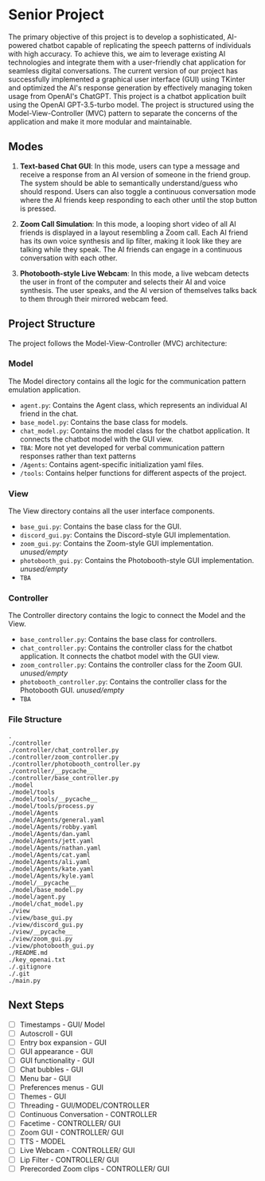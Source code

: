 # Senior Project

The primary objective of this project is to develop a sophisticated, AI-powered chatbot capable of replicating the speech patterns of individuals with high accuracy. To achieve this, we aim to leverage existing AI technologies and integrate them with a user-friendly chat application for seamless digital conversations. The current version of our project has successfully implemented a graphical user interface (GUI) using TKinter and optimized the AI's response generation by effectively managing token usage from OpenAI's ChatGPT.
This project is a chatbot application built using the OpenAI GPT-3.5-turbo model. The project is structured using the Model-View-Controller (MVC) pattern to separate the concerns of the application and make it more modular and maintainable.

## Modes

1. **Text-based Chat GUI**: In this mode, users can type a message and receive a response from an AI version of someone in the friend group. The system should be able to semantically understand/guess who should respond. Users can also toggle a continuous conversation mode where the AI friends keep responding to each other until the stop button is pressed.

2. **Zoom Call Simulation**: In this mode, a looping short video of all AI friends is displayed in a layout resembling a Zoom call. Each AI friend has its own voice synthesis and lip filter, making it look like they are talking while they speak. The AI friends can engage in a continuous conversation with each other.

3. **Photobooth-style Live Webcam**: In this mode, a live webcam detects the user in front of the computer and selects their AI and voice synthesis. The user speaks, and the AI version of themselves talks back to them through their mirrored webcam feed.

## Project Structure

The project follows the Model-View-Controller (MVC) architecture:

### Model

The Model directory contains all the logic for the communication pattern emulation application.

- `agent.py`: Contains the Agent class, which represents an individual AI friend in the chat.
- `base_model.py`: Contains the base class for models.
- `chat_model.py`: Contains the model class for the chatbot application. It connects the chatbot model with the GUI view.
- `TBA`: More not yet developed for verbal communication pattern responses rather than text patterns
- `/Agents`: Contains agent-specific initialization yaml files.
- `/tools`: Contains helper functions for different aspects of the project.

### View

The View directory contains all the user interface components.

- `base_gui.py`: Contains the base class for the GUI.
- `discord_gui.py`: Contains the Discord-style GUI implementation.
- `zoom_gui.py`: Contains the Zoom-style GUI implementation. *unused/empty*
- `photobooth_gui.py`: Contains the Photobooth-style GUI implementation. *unused/empty*
- `TBA`

### Controller

The Controller directory contains the logic to connect the Model and the View.

- `base_controller.py`: Contains the base class for controllers.
- `chat_controller.py`: Contains the controller class for the chatbot application. It connects the chatbot model with the GUI view.
- `zoom_controller.py`: Contains the controller class for the Zoom GUI. *unused/empty*
- `photobooth_controller.py`: Contains the controller class for the Photobooth GUI. *unused/empty*
- `TBA`

### File Structure
```
.
./controller
./controller/chat_controller.py
./controller/zoom_controller.py
./controller/photobooth_controller.py
./controller/__pycache__
./controller/base_controller.py
./model
./model/tools
./model/tools/__pycache__
./model/tools/process.py
./model/Agents
./model/Agents/general.yaml
./model/Agents/robby.yaml
./model/Agents/dan.yaml
./model/Agents/jett.yaml
./model/Agents/nathan.yaml
./model/Agents/cat.yaml
./model/Agents/ali.yaml
./model/Agents/kate.yaml
./model/Agents/kyle.yaml
./model/__pycache__
./model/base_model.py
./model/agent.py
./model/chat_model.py
./view
./view/base_gui.py
./view/discord_gui.py
./view/__pycache__
./view/zoom_gui.py
./view/photobooth_gui.py
./README.md
./key_openai.txt
./.gitignore
./.git
./main.py
```

## Next Steps

- [ ] Timestamps - GUI/ Model
- [ ] Autoscroll - GUI
- [ ] Entry box expansion - GUI
- [ ] GUI appearance - GUI
- [ ] GUI functionality - GUI
- [ ] Chat bubbles - GUI
- [ ] Menu bar - GUI
- [ ] Preferences menus - GUI
- [ ] Themes - GUI
- [ ] Threading - GUI/MODEL/CONTROLLER
- [ ] Continuous Conversation - CONTROLLER
- [ ] Facetime - CONTROLLER/ GUI
- [ ] Zoom GUI - CONTROLLER/ GUI
- [ ] TTS - MODEL
- [ ] Live Webcam - CONTROLLER/ GUI
- [ ] Lip Filter - CONTROLLER/ GUI
- [ ] Prerecorded Zoom clips - CONTROLLER/ GUI
